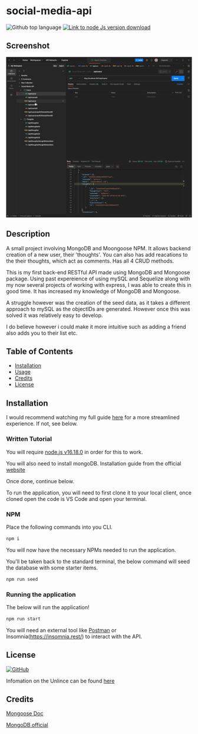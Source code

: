 # social-media-api

![Github top language](https://img.shields.io/github/languages/top/JackStockwell/social-media-api)
[![Link to node Js version download](https://img.shields.io/badge/node-v16.18.0-green)](https://nodejs.org/download/release/latest-v16.x/)

## Screenshot

![Screen gif of the APP being used](/screencap.gif)

## Description

A small project involving MongoDB and Moongoose NPM. It allows backend creation of a new user, their 'thoughts'. You can also has add reacations to the their thoughts, which act as comments. Has all 4 CRUD methods.

This is my first back-end RESTful API made using MongoDB and Mongoose package. Using past expereience of using mySQL and Sequelize along with my now several projects of working with express, I was able to create this in good time. It has increased my knowledge of MongoDB and Mongoose. 

A struggle however was the creation of the seed data, as it takes a different approach to mySQL as the objectIDs are generated. However once this was solved it was relatively easy to develop.

I do believe however i could make it more intuitive such as adding a friend also adds you to their list etc.

## Table of Contents

- [Installation](#installation)
- [Usage](#usage)
- [Credits](#credits)
- [License](#license)

## Installation 

I would recommend watching my full guide [here](https://drive.google.com/file/d/1u5WADCq0ukM81_ZcOcL1-QbQxYjpcW9w/view) for a more streamlined experience. If not, see below.

### Written Tutorial

You will require [node.js v16.18.0](https://nodejs.org/download/release/latest-v16.x/) in order for this to work.

You will also need to install mongoDB. Installation guide from the official [website](https://www.mongodb.com/try/download/shell)

Once done, continue below.

To run the application, you will need to first clone it to your local client, once cloned open the code is VS Code and open your terminal. 

### NPM

Place the following commands into you CLI.

```bash
npm i
```

You will now have the necessary NPMs needed to run the application.

You'll be taken back to the standard terminal, the below command will seed the database with some starter items.

```sh
npm run seed
```

### Running the application

The below will run the application!

```sh
npm run start
```

You will need an external tool like [Postman](https://www.postman.com/) or Insomnia(https://insomnia.rest/) to interact with the API.

## License

[![GitHub](https://img.shields.io/github/license/JackStockwell/employee-tracker)](https://unlicense.org/)

Infomation on the Unlince can be found [here](https://unlicense.org/)

## Credits

[Mongoose Doc](https://mongoosejs.com/docs/)

[MongoDB official](https://www.mongodb.com/developer/languages/javascript/getting-started-with-mongodb-and-mongoose/)

